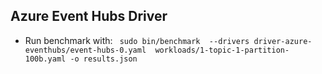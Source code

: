 ## Azure Event Hubs Driver

- Run benchmark with:
``  sudo bin/benchmark  --drivers driver-azure-eventhubs/event-hubs-0.yaml  workloads/1-topic-1-partition-100b.yaml -o results.json ``